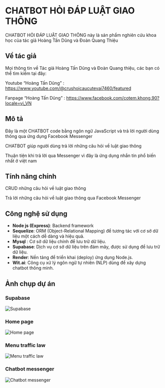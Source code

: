 # CHATBOT HỎI ĐÁP LUẬT GIAO THÔNG
CHATBOT HỎI ĐÁP LUẬT GIAO THÔNG này là sản phẩm nghiên cứu khoa học của tác giả Hoàng Tấn Dũng và Đoàn Quang Thiệu

## Về tác giả
Mọi thông tin về Tác giả Hoàng Tấn Dũng và Đoàn Quang thiệu, các bạn có thể tìm kiếm tại đây:

Youtube “Hoàng Tấn Dũng” : https://www.youtube.com/@crushoicaucutevai7460/featured

Fanpage “Hoàng Tấn Dũng” : https://www.facebook.com/cotem.khong.90?locale=vi_VN

## Mô tả
Đây là một CHATBOT code bằng ngôn ngữ JavaScript và trả lời người dùng thông qua ứng dụng Facebook Messenger

CHATBOT giúp người dùng trả lời những câu hỏi về luật giao thông

Thuận tiện khi trả lời qua Messenger vì đây là ứng dụng nhắn tin phổ biến nhất ở việt nam

## Tính năng chính

CRUD những câu hỏi về luật giao thông

Trả lời những câu hỏi về luật giao thông qua Facebook Messenger

## Công nghệ sử dụng

- **Node js (Express)**: Backend framework
- **Sequelize**: ORM (Object-Relational Mapping) để tương tác với cơ sở dữ liệu một cách dễ dàng và hiệu quả.
- **Mysql** : Cơ sở dữ liệu chính để lưu trữ dữ liệu.
- **Supabase**: Dịch vụ cơ sở dữ liệu trên đám mây, được sử dụng để lưu trữ dữ liệu.
- **Render**: Nền tảng để triển khai (deploy) ứng dụng Node.js.
- **Wit.ai**: Công cụ xử lý ngôn ngữ tự nhiên (NLP) dùng để xây dựng chatbot thông minh.

## Ảnh chụp dự án

### Supabase
![Supabase](https://scontent.fsgn5-5.fna.fbcdn.net/v/t39.30808-6/468202637_122150356172291068_3606852061452380849_n.jpg?_nc_cat=108&ccb=1-7&_nc_sid=127cfc&_nc_ohc=bsG-G561J_0Q7kNvgHEYH8g&_nc_zt=23&_nc_ht=scontent.fsgn5-5.fna&_nc_gid=A5Xqpfj7bLHl6LMrzmysxZe&oh=00_AYBCWJuKpSE2FLlktsI28m9ELaU8CAHsX-ZkcyzQdZOL9g&oe=6747F222)

### Home page
![Home page](https://scontent.fsgn5-3.fna.fbcdn.net/v/t39.30808-6/468143574_122150356178291068_7032980276627962081_n.jpg?_nc_cat=104&ccb=1-7&_nc_sid=127cfc&_nc_ohc=zx3qCRD5mt4Q7kNvgGB-TNk&_nc_zt=23&_nc_ht=scontent.fsgn5-3.fna&_nc_gid=AXCqmRlrhRrmKlAgpZcpb47&oh=00_AYCKpTPI_2h_WFgoSziYOTqiCAmeSj9NKxZ2B8krzsmI1Q&oe=6747DF34)

### Menu traffic law
![Menu traffic law](https://scontent.fsgn5-9.fna.fbcdn.net/v/t39.30808-6/468152002_122150356142291068_6752990216360727922_n.jpg?_nc_cat=102&ccb=1-7&_nc_sid=127cfc&_nc_ohc=PCo05JTNtqsQ7kNvgEqd6KY&_nc_zt=23&_nc_ht=scontent.fsgn5-9.fna&_nc_gid=AnNwMC3-_m-0qBcX64Uwp-E&oh=00_AYCo76mRA1JZbTGIUdKrc6iRTSkm2hIXBYE7lFsVrWPMhQ&oe=6747E81B)

### Chatbot messenger
![Chatbot messenger](https://scontent.fsgn5-5.fna.fbcdn.net/v/t39.30808-6/468143158_122150356238291068_2241899253662091038_n.jpg?_nc_cat=108&ccb=1-7&_nc_sid=127cfc&_nc_ohc=cayxNV1pqIYQ7kNvgEkRtBu&_nc_zt=23&_nc_ht=scontent.fsgn5-5.fna&_nc_gid=Ad-rMNIViEqfEXLlm840_Ez&oh=00_AYDCEOyAopaenMaCCaI1jQbmxhCkCu0mF3NoY6cXFcr4WA&oe=6747EE07)
